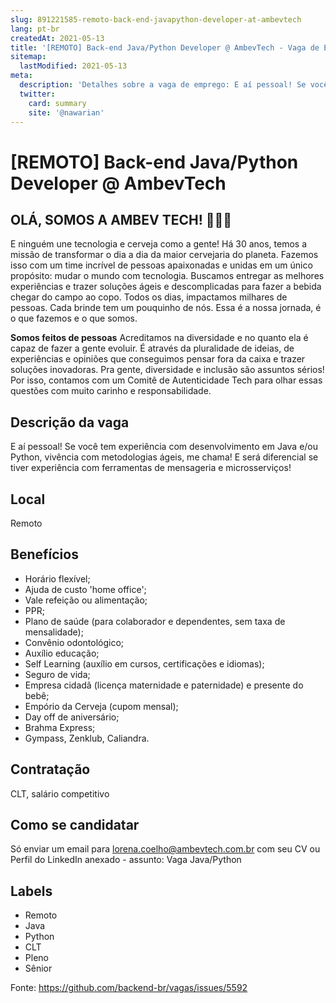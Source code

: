 ```yaml
---
slug: 891221585-remoto-back-end-javapython-developer-at-ambevtech
lang: pt-br
createdAt: 2021-05-13
title: '[REMOTO] Back-end Java/Python Developer @ AmbevTech - Vaga de Emprego'
sitemap:
  lastModified: 2021-05-13
meta:
  description: 'Detalhes sobre a vaga de emprego: E aí pessoal! Se você tem experiência com desenvolvimento em Java e/ou Python, vivência com metodologias ágeis, me chama! E será diferencial se tiver experiência com ferramentas de mensageria e microsserviços!'
  twitter:
    card: summary
    site: '@nawarian'
---
```


# [REMOTO] Back-end Java/Python Developer @ AmbevTech

## **OLÁ, SOMOS A AMBEV TECH!** 🍻🍻🍻
E ninguém une tecnologia e cerveja como a gente! Há 30 anos, temos a missão de transformar o dia a dia da maior cervejaria do planeta. Fazemos isso com um time incrível de pessoas apaixonadas e unidas em um único propósito: mudar o mundo com tecnologia.
Buscamos entregar as melhores experiências e trazer soluções ágeis e descomplicadas para fazer a bebida chegar do campo ao copo. Todos os dias, impactamos milhares de pessoas. Cada brinde tem um pouquinho de nós. Essa é a nossa jornada, é o que fazemos e o que somos.

**Somos feitos de pessoas**
Acreditamos na diversidade e no quanto ela é capaz de fazer a gente evoluir. É através da pluralidade de ideias, de experiências e opiniões que conseguimos pensar fora da caixa e trazer soluções inovadoras. Pra gente, diversidade e inclusão são assuntos sérios! Por isso, contamos com um Comitê de Autenticidade Tech para olhar essas questões com muito carinho e responsabilidade.

## Descrição da vaga

E aí pessoal! 
Se você tem experiência com desenvolvimento em Java e/ou Python, vivência com metodologias ágeis, me chama!
E será diferencial se tiver experiência com ferramentas de mensageria e microsserviços!

## Local

Remoto

## Benefícios
- Horário flexível;
- Ajuda de custo 'home office';
- Vale refeição ou alimentação;
- PPR;
- Plano de saúde (para colaborador e dependentes, sem taxa de mensalidade);
- Convênio odontológico;
- Auxílio educação;
- Self Learning (auxílio em cursos, certificações e idiomas);
- Seguro de vida;
- Empresa cidadã (licença maternidade e paternidade) e presente do bebê;
- Empório da Cerveja (cupom mensal);
- Day off de aniversário;
- Brahma Express;
- Gympass, Zenklub, Caliandra. 

## Contratação
CLT, salário competitivo

## Como se candidatar
Só enviar um email para lorena.coelho@ambevtech.com.br com seu CV ou Perfil do LinkedIn anexado - assunto: Vaga Java/Python

## Labels
- Remoto
- Java
- Python
- CLT
- Pleno
- Sênior

Fonte: https://github.com/backend-br/vagas/issues/5592